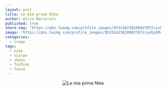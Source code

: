 ```yaml
---
layout: post
title: Le mie prime Nike
author: Alice Marzorati
published: true
share-img: 'https://pbs.twimg.com/profile_images/953316238289027072/ysbySMcD_reasonably_small.jpg'
image: 'https://pbs.twimg.com/profile_images/953316238289027072/ysbySMcD_reasonably_small.jpg'
categories:
  - svago
tags:
  - nike
  - scarpe
  - shoes
  - fashion
  - fuxia
---
```

<center><img src="https://farm5.staticflickr.com/4668/25464542557_99f7b55a37_o.jpg" alt="Le mie prime Nike"></center>
